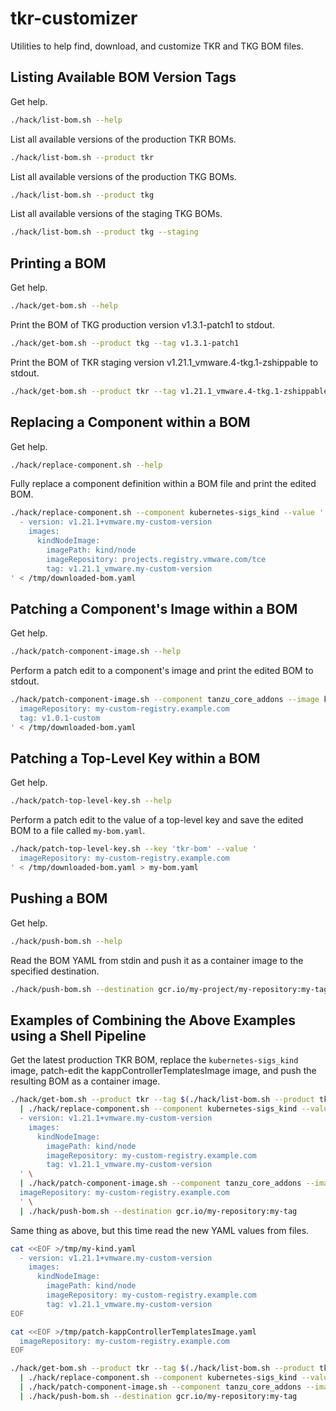 # tkr-customizer

Utilities to help find, download, and customize TKR and TKG BOM files.

## Listing Available BOM Version Tags

Get help.

```bash
./hack/list-bom.sh --help
```

List all available versions of the production TKR BOMs.

```bash
./hack/list-bom.sh --product tkr
```

List all available versions of the production TKG BOMs.

```bash
./hack/list-bom.sh --product tkg
```

List all available versions of the staging TKG BOMs.

```bash
./hack/list-bom.sh --product tkg --staging
```

## Printing a BOM

Get help.

```bash
./hack/get-bom.sh --help
```

Print the BOM of TKG production version v1.3.1-patch1 to stdout.

```bash
./hack/get-bom.sh --product tkg --tag v1.3.1-patch1
```

Print the BOM of TKR staging version v1.21.1_vmware.4-tkg.1-zshippable to stdout.

```bash
./hack/get-bom.sh --product tkr --tag v1.21.1_vmware.4-tkg.1-zshippable --staging
```

## Replacing a Component within a BOM

Get help.

```bash
./hack/replace-component.sh --help
```

Fully replace a component definition within a BOM file and print the edited BOM.

```bash
./hack/replace-component.sh --component kubernetes-sigs_kind --value '
  - version: v1.21.1+vmware.my-custom-version
    images:
      kindNodeImage:
        imagePath: kind/node
        imageRepository: projects.registry.vmware.com/tce
        tag: v1.21.1_vmware.my-custom-version
' < /tmp/downloaded-bom.yaml
```

## Patching a Component's Image within a BOM

Get help.

```bash
./hack/patch-component-image.sh --help
```

Perform a patch edit to a component's image and print the edited BOM to stdout.

```bash
./hack/patch-component-image.sh --component tanzu_core_addons --image kappControllerTemplatesImage --value '
  imageRepository: my-custom-registry.example.com
  tag: v1.0.1-custom
' < /tmp/downloaded-bom.yaml
```

## Patching a Top-Level Key within a BOM

Get help.

```bash
./hack/patch-top-level-key.sh --help
```

Perform a patch edit to the value of a top-level key and save the edited BOM to a file called `my-bom.yaml`.

```bash
./hack/patch-top-level-key.sh --key 'tkr-bom' --value '
  imageRepository: my-custom-registry.example.com
' < /tmp/downloaded-bom.yaml > my-bom.yaml
```

## Pushing a BOM

Get help.

```bash
./hack/push-bom.sh --help
```

Read the BOM YAML from stdin and push it as a container image to the specified destination.

```bash
./hack/push-bom.sh --destination gcr.io/my-project/my-repository:my-tag < /tmp/my-bom.yaml
```

## Examples of Combining the Above Examples using a Shell Pipeline

Get the latest production TKR BOM,
replace the `kubernetes-sigs_kind` image,
patch-edit the kappControllerTemplatesImage image,
and push the resulting BOM as a container image.

```bash
./hack/get-bom.sh --product tkr --tag $(./hack/list-bom.sh --product tkr | tail -1) \
  | ./hack/replace-component.sh --component kubernetes-sigs_kind --value '
  - version: v1.21.1+vmware.my-custom-version
    images:
      kindNodeImage:
        imagePath: kind/node
        imageRepository: my-custom-registry.example.com
        tag: v1.21.1_vmware.my-custom-version
  ' \
  | ./hack/patch-component-image.sh --component tanzu_core_addons --image kappControllerTemplatesImage --value '
  imageRepository: my-custom-registry.example.com
  ' \
  | ./hack/push-bom.sh --destination gcr.io/my-repository:my-tag
```

Same thing as above, but this time read the new YAML values from files.

```bash
cat <<EOF >/tmp/my-kind.yaml
  - version: v1.21.1+vmware.my-custom-version
    images:
      kindNodeImage:
        imagePath: kind/node
        imageRepository: my-custom-registry.example.com
        tag: v1.21.1_vmware.my-custom-version
EOF

cat <<EOF >/tmp/patch-kappControllerTemplatesImage.yaml
  imageRepository: my-custom-registry.example.com
EOF

./hack/get-bom.sh --product tkr --tag $(./hack/list-bom.sh --product tkr | tail -1) \
  | ./hack/replace-component.sh --component kubernetes-sigs_kind --value-file /tmp/my-kind.yaml \
  | ./hack/patch-component-image.sh --component tanzu_core_addons --image kappControllerTemplatesImage --value-file /tmp/patch-kappControllerTemplatesImage.yaml \
  | ./hack/push-bom.sh --destination gcr.io/my-repository:my-tag
```
